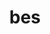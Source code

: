 ---
category: 3-letters
denotation: null
name: bes
reference_link: https://www.etymonline.com/word/bes
root_language: null
root_name: null
title: bes
type: free
word_sums:
- respelling: bes
  sum: 'Bes + '
---